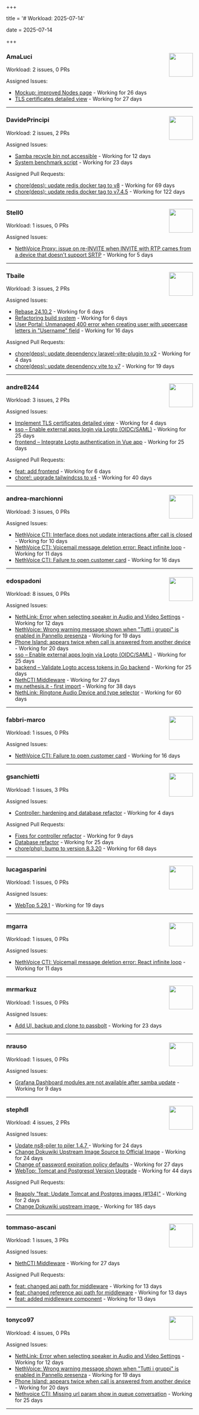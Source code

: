 +++

title = '# Workload: 2025-07-14'

date = 2025-07-14

+++

### AmaLuci <img src='https://avatars.githubusercontent.com/u/166636295?v=4&s=64' width='64' height='64' style='float:right;' /> ###
Workload: 2 issues, 0 PRs


Assigned Issues:
- [Mockup: improved Nodes page](https://github.com/NethServer/dev/issues/7507) - Working for 26 days
- [TLS certificates detailed view](https://github.com/NethServer/dev/issues/7505) - Working for 27 days
---

### DavidePrincipi <img src='https://avatars.githubusercontent.com/u/2920838?v=4&s=64' width='64' height='64' style='float:right;' /> ###
Workload: 2 issues, 2 PRs


Assigned Issues:
- [Samba recycle bin not accessible](https://github.com/NethServer/dev/issues/7537) - Working for 12 days
- [System benchmark script](https://github.com/NethServer/dev/issues/7519) - Working for 23 days

Assigned Pull Requests:
- [chore(deps): update redis docker tag to v8](https://github.com/NethServer/ns8-core/pull/874) - Working for 69 days
- [chore(deps): update redis docker tag to v7.4.5](https://github.com/NethServer/ns8-core/pull/830) - Working for 122 days
---

### Stell0 <img src='https://avatars.githubusercontent.com/u/4547897?v=4&s=64' width='64' height='64' style='float:right;' /> ###
Workload: 1 issues, 0 PRs


Assigned Issues:
- [NethVoice Proxy: issue on re-INVITE when INVITE with RTP cames from a device that doesn't support SRTP](https://github.com/NethServer/dev/issues/7546) - Working for 5 days
---

### Tbaile <img src='https://avatars.githubusercontent.com/u/8052641?v=4&s=64' width='64' height='64' style='float:right;' /> ###
Workload: 3 issues, 2 PRs


Assigned Issues:
- [Rebase 24.10.2](https://github.com/NethServer/nethsecurity/issues/1296) - Working for 6 days
- [Refactoring build system](https://github.com/NethServer/nethsecurity/issues/1295) - Working for 6 days
- [User Portal: Unmanaged 400 error when creating user with uppercase letters in "Username" field](https://github.com/NethServer/dev/issues/7532) - Working for 16 days

Assigned Pull Requests:
- [chore(deps): update dependency laravel-vite-plugin to v2](https://github.com/nethesis/parceler/pull/91) - Working for 4 days
- [chore(deps): update dependency vite to v7](https://github.com/nethesis/parceler/pull/84) - Working for 19 days
---

### andre8244 <img src='https://avatars.githubusercontent.com/u/4612169?v=4&s=64' width='64' height='64' style='float:right;' /> ###
Workload: 3 issues, 2 PRs


Assigned Issues:
- [Implement TLS certificates detailed view](https://github.com/NethServer/dev/issues/7548) - Working for 4 days
- [sso – Enable external apps login via Logto (OIDC/SAML)](https://github.com/NethServer/my/issues/5) - Working for 25 days
- [frontend – Integrate Logto authentication in Vue app](https://github.com/NethServer/my/issues/3) - Working for 25 days

Assigned Pull Requests:
- [feat: add frontend](https://github.com/NethServer/my/pull/6) - Working for 6 days
- [chore!: upgrade tailwindcss to v4](https://github.com/NethServer/nethsecurity-ui/pull/570) - Working for 40 days
---

### andrea-marchionni <img src='https://avatars.githubusercontent.com/u/6448460?v=4&s=64' width='64' height='64' style='float:right;' /> ###
Workload: 3 issues, 0 PRs


Assigned Issues:
- [NethVoice CTI: Interface does not update interactions after call is closed](https://github.com/NethServer/dev/issues/7541) - Working for 10 days
- [NethVoice CTI: Voicemail message deletion error: React infinite loop](https://github.com/NethServer/dev/issues/7539) - Working for 11 days
- [NethVoice CTI: Failure to open customer card](https://github.com/NethServer/dev/issues/7531) - Working for 16 days
---

### edospadoni <img src='https://avatars.githubusercontent.com/u/6152486?v=4&s=64' width='64' height='64' style='float:right;' /> ###
Workload: 8 issues, 0 PRs


Assigned Issues:
- [NethLink: Error when selecting speaker in Audio and Video Settings](https://github.com/NethServer/dev/issues/7538) - Working for 12 days
- [NethVoice: Wrong warning message shown when "Tutti i gruppi" is enabled in Pannello presenza](https://github.com/NethServer/dev/issues/7523) - Working for 19 days
- [Phone Island: appears twice when call is answered from another device](https://github.com/NethServer/dev/issues/7521) - Working for 20 days
- [sso – Enable external apps login via Logto (OIDC/SAML)](https://github.com/NethServer/my/issues/5) - Working for 25 days
- [backend – Validate Logto access tokens in Go backend](https://github.com/NethServer/my/issues/4) - Working for 25 days
- [NethCTI Middleware](https://github.com/NethServer/dev/issues/7504) - Working for 27 days
- [my.nethesis.it - first import](https://github.com/NethServer/my/issues/1) - Working for 38 days
- [NethLink: Ringtone Audio Device and type selector](https://github.com/NethServer/dev/issues/7460) - Working for 60 days
---

### fabbri-marco <img src='https://avatars.githubusercontent.com/u/76520835?v=4&s=64' width='64' height='64' style='float:right;' /> ###
Workload: 1 issues, 0 PRs


Assigned Issues:
- [NethVoice CTI: Failure to open customer card](https://github.com/NethServer/dev/issues/7531) - Working for 16 days
---

### gsanchietti <img src='https://avatars.githubusercontent.com/u/804596?v=4&s=64' width='64' height='64' style='float:right;' /> ###
Workload: 1 issues, 3 PRs


Assigned Issues:
- [Controller: hardening and database refactor](https://github.com/NethServer/nethsecurity/issues/1300) - Working for 4 days

Assigned Pull Requests:
- [Fixes for controller refactor](https://github.com/NethServer/nethsecurity-ui/pull/591) - Working for 9 days
- [Database refactor](https://github.com/NethServer/nethsecurity-controller/pull/123) - Working for 25 days
- [chore(php): bump to version 8.3.20](https://github.com/NethServer/ns8-webtop/pull/120) - Working for 68 days
---

### lucagasparini <img src='https://avatars.githubusercontent.com/u/11161326?v=4&s=64' width='64' height='64' style='float:right;' /> ###
Workload: 1 issues, 0 PRs


Assigned Issues:
- [WebTop 5.29.1](https://github.com/NethServer/dev/issues/7525) - Working for 19 days
---

### mgarra <img src='https://avatars.githubusercontent.com/u/175953247?v=4&s=64' width='64' height='64' style='float:right;' /> ###
Workload: 1 issues, 0 PRs


Assigned Issues:
- [NethVoice CTI: Voicemail message deletion error: React infinite loop](https://github.com/NethServer/dev/issues/7539) - Working for 11 days
---

### mrmarkuz <img src='https://avatars.githubusercontent.com/u/31746411?v=4&s=64' width='64' height='64' style='float:right;' /> ###
Workload: 1 issues, 0 PRs


Assigned Issues:
- [Add UI, backup and clone to passbolt](https://github.com/NethServer/dev/issues/7518) - Working for 23 days
---

### nrauso <img src='https://avatars.githubusercontent.com/u/16102909?v=4&s=64' width='64' height='64' style='float:right;' /> ###
Workload: 1 issues, 0 PRs


Assigned Issues:
- [Grafana Dashboard modules are not available after samba update](https://github.com/NethServer/dev/issues/7542) - Working for 9 days
---

### stephdl <img src='https://avatars.githubusercontent.com/u/3164851?v=4&s=64' width='64' height='64' style='float:right;' /> ###
Workload: 4 issues, 2 PRs


Assigned Issues:
- [Update ns8-piler to piler 1.4.7 ](https://github.com/NethServer/dev/issues/7516) - Working for 24 days
- [Change Dokuwiki Upstream Image Source to Official Image](https://github.com/NethServer/dev/issues/7514) - Working for 24 days
- [Change of password expiration policy defaults](https://github.com/NethServer/dev/issues/7503) - Working for 27 days
- [WebTop: Tomcat and Postgresql Version Upgrade](https://github.com/NethServer/dev/issues/7489) - Working for 44 days

Assigned Pull Requests:
- [Reapply "feat: Update Tomcat and Postgres images (#134)"](https://github.com/NethServer/ns8-webtop/pull/145) - Working for 2 days
- [Change Dokuwiki upstream image ](https://github.com/NethServer/ns8-dokuwiki/pull/37) - Working for 185 days
---

### tommaso-ascani <img src='https://avatars.githubusercontent.com/u/31596042?v=4&s=64' width='64' height='64' style='float:right;' /> ###
Workload: 1 issues, 3 PRs


Assigned Issues:
- [NethCTI Middleware](https://github.com/NethServer/dev/issues/7504) - Working for 27 days

Assigned Pull Requests:
- [feat: changed api path for middleware](https://github.com/nethesis/nethvoice-cti/pull/317) - Working for 13 days
- [feat: changed reference api path for middleware](https://github.com/nethesis/phone-island/pull/103) - Working for 13 days
- [feat: added middleware component](https://github.com/nethesis/ns8-nethvoice/pull/493) - Working for 13 days
---

### tonyco97 <img src='https://avatars.githubusercontent.com/u/36625268?v=4&s=64' width='64' height='64' style='float:right;' /> ###
Workload: 4 issues, 0 PRs


Assigned Issues:
- [NethLink: Error when selecting speaker in Audio and Video Settings](https://github.com/NethServer/dev/issues/7538) - Working for 12 days
- [NethVoice: Wrong warning message shown when "Tutti i gruppi" is enabled in Pannello presenza](https://github.com/NethServer/dev/issues/7523) - Working for 19 days
- [Phone Island: appears twice when call is answered from another device](https://github.com/NethServer/dev/issues/7521) - Working for 20 days
- [Nethvoice CTI: Missing url param show in queue conversation](https://github.com/NethServer/dev/issues/7512) - Working for 25 days
---

